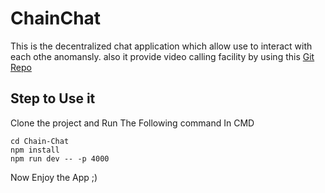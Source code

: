 # ChainChat
This is the decentralized chat application which allow use to interact with each othe anomansly. also it provide video calling facility by using this [Git Repo](https://github.com/devsapariya94/Twilio-video-call)

## Step to Use it
Clone the project and Run The Following command In CMD
```
cd Chain-Chat
npm install
npm run dev -- -p 4000
```

Now Enjoy the App ;)
